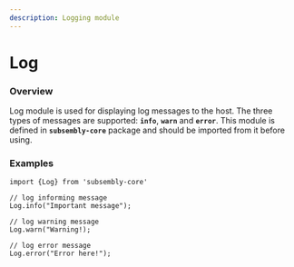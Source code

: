 ```yaml
---
description: Logging module
---
```


# Log

### Overview

Log module is used for displaying log messages to the host. The three types of messages are supported: **`info`**, **`warn`** and **`error`**. This module is defined in **`subsembly-core`** package and should be imported from it before using.

### Examples

```text
import {Log} from 'subsembly-core'

// log informing message
Log.info("Important message");

// log warning message
Log.warn("Warning!);

// log error message
Log.error("Error here!");
```

